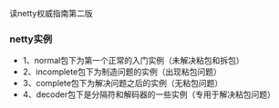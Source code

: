 读netty权威指南第二版

### netty实例

- 1、normal包下为第一个正常的入门实例（未解决粘包和拆包）
- 2、incomplete包下为制造问题的实例（出现粘包问题）
- 3、complete包下为解决问题之后的实例（无粘包问题）
- 4、decoder包下是分隔符和解码器的一些实例（专用于解决粘包问题）

